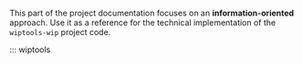 This part of the project documentation focuses on
an **information-oriented** approach. Use it as a
reference for the technical implementation of the
`wiptools-wip` project code.

::: wiptools